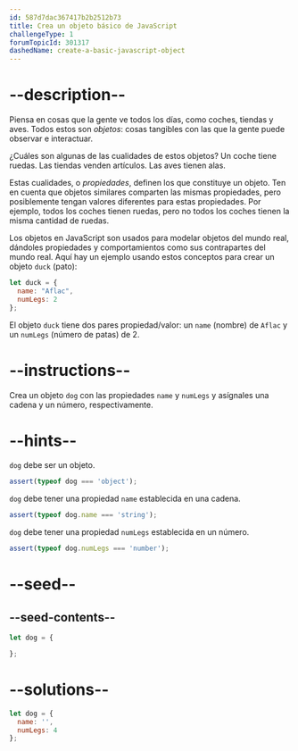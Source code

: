 ```yaml
---
id: 587d7dac367417b2b2512b73
title: Crea un objeto básico de JavaScript
challengeType: 1
forumTopicId: 301317
dashedName: create-a-basic-javascript-object
---
```


# --description--

Piensa en cosas que la gente ve todos los días, como coches, tiendas y aves. Todos estos son <dfn>objetos</dfn>: cosas tangibles con las que la gente puede observar e interactuar.

¿Cuáles son algunas de las cualidades de estos objetos? Un coche tiene ruedas. Las tiendas venden artículos. Las aves tienen alas.

Estas cualidades, o <dfn>propiedades</dfn>, definen los que constituye un objeto. Ten en cuenta que objetos similares comparten las mismas propiedades, pero posiblemente tengan valores diferentes para estas propiedades. Por ejemplo, todos los coches tienen ruedas, pero no todos los coches tienen la misma cantidad de ruedas.

Los objetos en JavaScript son usados para modelar objetos del mundo real, dándoles propiedades y comportamientos como sus contrapartes del mundo real. Aquí hay un ejemplo usando estos conceptos para crear un objeto `duck` (pato):

```js
let duck = {
  name: "Aflac",
  numLegs: 2
};
```

El objeto `duck` tiene dos pares propiedad/valor: un `name` (nombre) de `Aflac` y un `numLegs` (número de patas) de 2.

# --instructions--

Crea un objeto `dog` con las propiedades `name` y `numLegs` y asígnales una cadena y un número, respectivamente.

# --hints--

`dog` debe ser un objeto.

```js
assert(typeof dog === 'object');
```

`dog` debe tener una propiedad `name` establecida en una cadena.

```js
assert(typeof dog.name === 'string');
```

`dog` debe tener una propiedad `numLegs` establecida en un número.

```js
assert(typeof dog.numLegs === 'number');
```

# --seed--

## --seed-contents--

```js
let dog = {

};
```

# --solutions--

```js
let dog = {
  name: '',
  numLegs: 4
};
```
